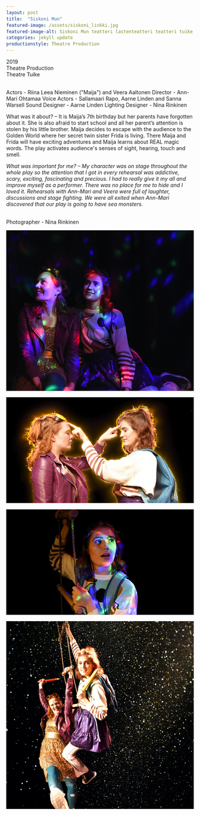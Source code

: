 ```yaml
---
layout: post
title:  "Siskoni Mun"
featured-image: /assets/siskoni_linkki.jpg
featured-image-alt: Siskoni Mun teatteri lastenteatteri teatteri tuike
categories: jekyll update
productionstyle: Theatre Production
---
```

  2019  
  Theatre Production   
  Theatre Tuike  
  <br/>
<p></p>  
  Actors - Riina Leea Nieminen ("Maija") and Veera Aaltonen  
  Director - Ann-Mari Ohtamaa  
  Voice Actors - Sallamaari Rapo, Aarne Linden and Sanna Warsell  
  Sound Designer - Aarne Linden  
  Lighting Designer - Nina Rinkinen  
  <br/>
<p></p>
<div class="post-text-alone"> 
  What was it about? – It is Maija’s 7th birthday but her parents have forgotten about it. She is also afraid to start school and all her parent’s attention is stolen by his little brother. Maija decides to escape with the audience to the Golden World where her secret twin sister Frida is living. There Maija and Frida will have exciting adventures and Maija learns about REAL magic words. The play activates audience's senses of sight, hearing, touch and smell.  
<p></p>
  <em>What was important for me? – My character was on stage throughout the whole play so the attention that I got in every rehearsal was addictive, scary, exciting, fascinating and precious. I had to really give it my all and improve myself as a performer. There was no place for me to hide and I loved it. Rehearsals with Ann-Mari and Veera were full of laughter, discussions and stage fighting. We were all exited when Ann-Mari discovered that our play is going to have sea monsters.</em>   
</div>
<p></p>

  <br/>
  Photographer - Nina Rinkinen

![alt text](/assets/projects/siskoni1.jpg)

![alt text](/assets/projects/siskoni2.jpg)

![alt text](/assets/projects/siskoni3.jpg)

![alt text](/assets/projects/siskoni4.jpg)

